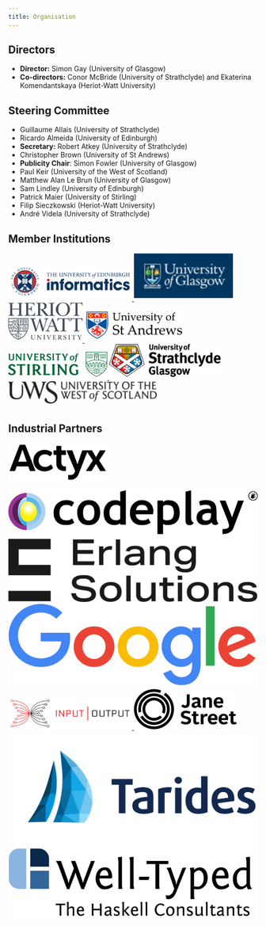 ```yaml
---
title: Organisation
---
```


## Directors

- **Director:** Simon Gay (University of Glasgow)
- **Co-directors:** Conor McBride (University of Strathclyde) and Ekaterina Komendantskaya (Heriot-Watt University)

## Steering Committee

- Guillaume Allais (University of Strathclyde)
- Ricardo Almeida (University of Edinburgh)
- **Secretary:** Robert Atkey (University of Strathclyde)
- Christopher Brown (University of St Andrews)
- **Publicity Chair**: Simon Fowler (University of Glasgow)
- Paul Keir (University of the West of Scotland)
- Matthew Alan Le Brun (University of Glasgow)
- Sam Lindley (University of Edinburgh)
- Patrick Maier (University of Stirling)
- Filip Sieczkowski (Heriot-Watt University)
- André Videla (University of Strathclyde)

## Member Institutions


<div class="logos">
<a href="https://www.ed.ac.uk/"><img style="padding-bottom:6px; width:250px;" src="/images/edinburgh.jpg" alt="University of Edinburgh"/> </a>
<a href="https://www.gla.ac.uk/"><img style="padding-bottom:6px; width:200px;" src="/images/glasgow.jpg" alt="University of Glasgow"/> </a>
<a href="https://www.hw.ac.uk/"><img style="padding-bottom:6px; width:150px;" src="/images/heriot-watt.png" alt="Heriot-Watt University"/> </a>
<a href="https://www.st-andrews.ac.uk/"><img style="padding-bottom:6px; width:200px;" src="/images/st-andrews.png" alt="University of St Andrews"/> </a>
<a href="https://www.stirling.ac.uk/"><img style="padding-bottom:6px; width:200px;" src="/images/stirling.svg" alt="University of Stirling"/> </a>
<a href="https://www.strath.ac.uk/"><img style="padding-bottom:6px; width:225px;" src="/images/strathclyde.jpg" alt="University of Strathclyde"/> </a>
<a href="https://www.uws.ac.uk/"><img style="padding-bottom:6px; width:300px;" src="/images/uws.png" alt="University of the West of Scotland"/> </a>
</div>


## Industrial Partners

<div class="logos">
<a href="https://www.actyx.com/"><img style="padding-bottom:6px; width:200px;" src="/images/logo_actyx.svg" alt="Actyx Logo"/> </a>
<a href="https://codeplay.com/"><img src="/images/logo_codeplay.svg" alt="Codeplay Logo"/> </a>
<a href="https://www.erlang-solutions.com/"><img src="/images/logo_erlang.svg" alt="Erlang Solutions Logo"/> </a>
<a href="https://www.google.com/"><img src="/images/logo_google.svg" alt="Google Logo"/> </a>
<a href="https://iog.io/"><img style="width:250px;" src="/images/logo_iog.svg" alt="Input Output Global Logo"/> </a>
<a href="https://www.janestreet.com/"><img src="/images/logo_janest.svg" alt="Jane Street Capital Logo"/> </a>
<a href="https://www.tarides.com/"><img src="/images/logo_tarides.svg" alt="Tarides Logo"/> </a>
<a href="https://www.well-typed.com/"><img src="/images/logo_well-typed.svg" alt="Well-Typed Logo"/> </a>
</div>
